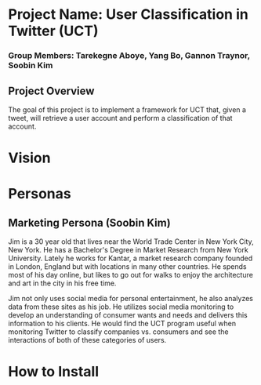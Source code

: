 # Project Name: User Classification in Twitter (UCT)
### Group Members: Tarekegne Aboye, Yang Bo, Gannon Traynor, Soobin Kim

## Project Overview 
The goal of this project is to implement a framework for UCT that, given a tweet, will retrieve a user account and perform a classification of that account. 

# Vision

# Personas

## Marketing Persona (Soobin Kim)
Jim is a 30 year old that lives near the World Trade Center in New York City, New York. He has a Bachelor's Degree in Market Research from New York University. Lately he works for Kantar, a market research company founded in London, England but with locations in many other countries. He spends most of his day online, but likes to go out for walks to enjoy the architecture and art in the city in his free time. 

Jim not only uses social media for personal entertainment, he also analyzes data from these sites as his job. He utilizes social media monitoring to develop an understanding of consumer wants and needs and delivers this information to his clients. He would find the UCT program useful when monitoring Twitter to classify companies vs. consumers and see the interactions of both of these categories of users. 

# How to Install


